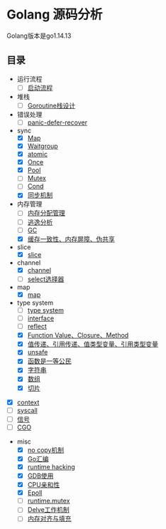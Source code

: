 # Golang 源码分析

Golang版本是go1.14.13

## 目录

- 运行流程
	- [ ] [启动流程](./notes/bootstrap/bootstrap.md)
- 堆栈
	- [ ] [Goroutine栈设计](./notes/go-stack.md)
- 错误处理
	- [ ] [panic-defer-recover](./notes/error/panic.md)
- sync
	- [x] [Map](./notes/sync/map.md)
	- [x] [Waitgroup](./notes/sync/waitgroup.md)
	- [x] [atomic](./notes/sync/atomic.md)
	- [x] [Once](./notes/sync/once.md)
	- [x] [Pool](./notes/sync/pool.md)
	- [ ] [Mutex](./notes/sync/mutex.md)
	- [ ] [Cond](./notes/sync/cond.md)
	- [x] [同步机制](./notes/sync/method.md)
- 内存管理
	- [ ] [内存分配管理](./notes/memory/memory_allocator.md)
	- [ ] [逃逸分析](./notes/misc/escape-analysis.md)
	- [ ] [GC](./notes/memory/gc.md)
	- [x] [缓存一致性、内存屏障、伪共享](./notes/sync/memory_barrier.md)
- slice
	- [x] [slice](./notes/slice/slice.md)
- channel
	- [x] [channel](./notes/channel/channel.md)
	- [ ] [select选择器](./notes/channel/select.md)
- map
	- [x] [map](./notes/map/map.md)
- type system
	- [ ] [type system](./notes/type/type.md)
	- [ ] [interface](./notes/type/interface.md)
	- [ ] [reflect](./notes/type/reflect.md)
	- [x] [Function Value、Closure、Method](./notes/misc/function_closure_method.md)
	- [x] [值传递、引用传递、值类型变量、引用类型变量](./notes/misc/pass_by_value.md)
	- [x] [unsafe](./notes/type/unsafe.md)
	- [x] [函数是一等公民](./notes/type/first_class.md)
	- [x] [字符串](./notes/type/string.md)
	- [x] [数组](./notes/type/array.md)
	- [x] [切片](./notes/type/slice.md)
- [x] [context](./notes/context/context.md)
- [ ] [syscall](./notes/syscall/syscall.md)
- [ ] [信号](./notes/semaphore/semaphore.md)
- [ ] [CGO](./notes/cgo/cgo.md)
- misc
	- [x] [no copy机制](./notes/misc/nocopy.md)
	- [x] [Go汇编](./notes/misc/assembly.md)
	- [x] [runtime hacking](./notes/misc/runtime.md)
	- [x] [GDB使用](./notes/misc/gdb.md)
	- [x] [CPU亲和性](./notes/misc/cpu_affinity.md)
	- [x] [Epoll](./notes/misc/epoll.md)
	- [ ] [runtime.mutex](./notes/misc/runtime_mutex.md)
	- [ ] [Delve工作机制](./notes/misc/delve.md)
	- [ ] [内存对齐与填充](./notes/misc/data_alignment.md)
